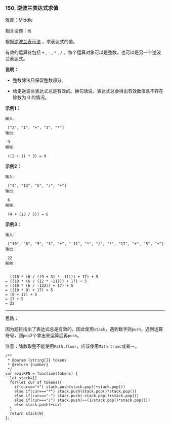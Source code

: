### 150. 逆波兰表达式求值

难度：Middle

相关话题：`栈`

根据[逆波兰表示法](https://baike.baidu.com/item/%E9%80%86%E6%B3%A2%E5%85%B0%E5%BC%8F/128437)
，求表达式的值。



有效的运算符包括 `+` , `-` , `*` , `/` 。每个运算对象可以是整数，也可以是另一个逆波兰表达式。



 **说明：** 





* 整数除法只保留整数部分。

* 给定逆波兰表达式总是有效的。换句话说，表达式总会得出有效数值且不存在除数为 0 的情况。





 **示例1：** 





```
输入:

 ["2", "1", "+", "3", "*"]
输出:

 9
解释:

 ((2 + 1) * 3) = 9

```

 **示例2：** 





```
输入:

 ["4", "13", "5", "/", "+"]
输出:

 6
解释:

 (4 + (13 / 5)) = 6

```

 **示例3：** 





```
输入:

 ["10", "6", "9", "3", "+", "-11", "*", "/", "*", "17", "+", "5", "+"]
输出:

 22
解释:

 
  ((10 * (6 / ((9 + 3) * -11))) + 17) + 5
= ((10 * (6 / (12 * -11))) + 17) + 5
= ((10 * (6 / -132)) + 17) + 5
= ((10 * 0) + 17) + 5
= (0 + 17) + 5
= 17 + 5
= 22
```


-----

思路：

因为题目指出了表达式总是有效的，因此使用`stack`，遇到数字则`push`，遇到运算符号，则`pop`2个拿出来运算后再`push`。

注意：除数取整不能使用`Math.floor`，应该使用`Math.trunc`或者`~~`。


```
/**
 * @param {string[]} tokens
 * @return {number}
 */
var evalRPN = function(tokens) {
  let stack=[]
  for(let cur of tokens){
    if(cur==="+") stack.push(stack.pop()+stack.pop())
    else if(cur==="*") stack.push(stack.pop()*stack.pop())
    else if(cur==="-") stack.push(-stack.pop()+stack.pop())
    else if(cur==="/") stack.push(~~(1/stack.pop()*stack.pop()))
    else stack.push(+cur)
  }
  return stack[0]
};



```
